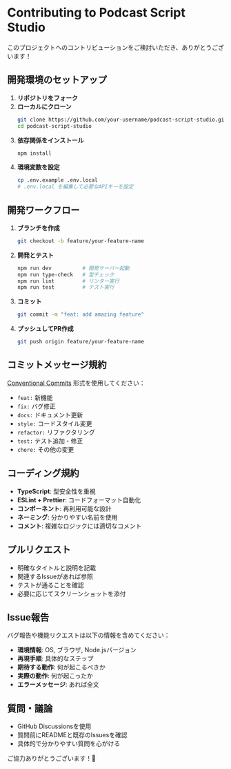 # Contributing to Podcast Script Studio

このプロジェクトへのコントリビューションをご検討いただき、ありがとうございます！

## 開発環境のセットアップ

1. **リポジトリをフォーク**
2. **ローカルにクローン**
   ```bash
   git clone https://github.com/your-username/podcast-script-studio.git
   cd podcast-script-studio
   ```
3. **依存関係をインストール**
   ```bash
   npm install
   ```
4. **環境変数を設定**
   ```bash
   cp .env.example .env.local
   # .env.local を編集して必要なAPIキーを設定
   ```

## 開発ワークフロー

1. **ブランチを作成**
   ```bash
   git checkout -b feature/your-feature-name
   ```

2. **開発とテスト**
   ```bash
   npm run dev          # 開発サーバー起動
   npm run type-check   # 型チェック
   npm run lint         # リンター実行
   npm run test         # テスト実行
   ```

3. **コミット**
   ```bash
   git commit -m "feat: add amazing feature"
   ```

4. **プッシュしてPR作成**
   ```bash
   git push origin feature/your-feature-name
   ```

## コミットメッセージ規約

[Conventional Commits](https://www.conventionalcommits.org/) 形式を使用してください：

- `feat:` 新機能
- `fix:` バグ修正
- `docs:` ドキュメント更新
- `style:` コードスタイル変更
- `refactor:` リファクタリング
- `test:` テスト追加・修正
- `chore:` その他の変更

## コーディング規約

- **TypeScript**: 型安全性を重視
- **ESLint + Prettier**: コードフォーマット自動化
- **コンポーネント**: 再利用可能な設計
- **ネーミング**: 分かりやすい名前を使用
- **コメント**: 複雑なロジックには適切なコメント

## プルリクエスト

- 明確なタイトルと説明を記載
- 関連するIssueがあれば参照
- テストが通ることを確認
- 必要に応じてスクリーンショットを添付

## Issue報告

バグ報告や機能リクエストは以下の情報を含めてください：

- **環境情報**: OS, ブラウザ, Node.jsバージョン
- **再現手順**: 具体的なステップ
- **期待する動作**: 何が起こるべきか
- **実際の動作**: 何が起こったか
- **エラーメッセージ**: あれば全文

## 質問・議論

- GitHub Discussionsを使用
- 質問前にREADMEと既存のIssuesを確認
- 具体的で分かりやすい質問を心がける

ご協力ありがとうございます！🎉